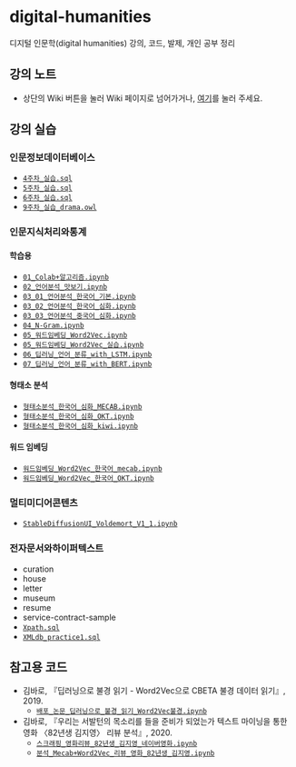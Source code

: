 # digital-humanities
디지털 인문학(digital humanities) 강의, 코드, 발제, 개인 공부 정리

## 강의 노트
- 상단의 Wiki 버튼을 눌러 Wiki 페이지로 넘어가거나, [여기](https://github.com/Esantomi/digital-humanities/wiki)를 눌러 주세요.

## 강의 실습
### 인문정보데이터베이스
- [`4주차_실습.sql`](https://github.com/Esantomi/digital-humanities/blob/main/인문정보데이터베이스/4주차_실습.sql)
- [`5주차_실습.sql`](https://github.com/Esantomi/digital-humanities/blob/main/인문정보데이터베이스/5주차_실습.sql)
- [`6주차_실습.sql`](https://github.com/Esantomi/digital-humanities/blob/main/인문정보데이터베이스/6주차_실습.sql)
- [`9주차_실습_drama.owl`](https://github.com/Esantomi/digital-humanities/blob/main/인문정보데이터베이스/9주차_실습_drama.owl)
### 인문지식처리와통계
#### 학습용
- [`01_Colab+알고리즘.ipynb`](https://github.com/Esantomi/digital-humanities/blob/main/인문지식처리와통계/01_Colab+알고리즘.ipynb)
- [`02_언어분석_맛보기.ipynb`](https://github.com/Esantomi/digital-humanities/blob/main/인문지식처리와통계/02_언어분석_맛보기.ipynb)
- [`03_01_언어분석_한국어_기본.ipynb`](https://github.com/Esantomi/digital-humanities/blob/main/인문지식처리와통계/03_01_언어분석_한국어_기본.ipynb)
- [`03_02_언어분석_한국어_심화.ipynb`](https://github.com/Esantomi/digital-humanities/blob/main/인문지식처리와통계/03_02_언어분석_한국어_심화.ipynb)
- [`03_03_언어분석_중국어_심화.ipynb`](https://github.com/Esantomi/digital-humanities/blob/main/인문지식처리와통계/03_03_언어분석_중국어_심화.ipynb)
- [`04_N-Gram.ipynb`](https://github.com/Esantomi/digital-humanities/blob/main/인문지식처리와통계/04_N-Gram.ipynb)
- [`05_워드임베딩_Word2Vec.ipynb`](https://github.com/Esantomi/digital-humanities/blob/main/인문지식처리와통계/05_워드임베딩_Word2Vec.ipynb)
- [`05_워드임베딩_Word2Vec_실습.ipynb`](https://github.com/Esantomi/digital-humanities/blob/main/인문지식처리와통계/05_워드임베딩_Word2Vec_실습.ipynb)
- [`06_딥러닝_언어_분류_with_LSTM.ipynb`](https://github.com/Esantomi/digital-humanities/blob/main/인문지식처리와통계/06_딥러닝_언어_분류_with_LSTM.ipynb)
- [`07_딥러닝_언어_분류_with_BERT.ipynb`](https://github.com/Esantomi/digital-humanities/blob/main/인문지식처리와통계/07_딥러닝_언어_분류_with_BERT.ipynb)
#### 형태소 분석
- [`형태소분석_한국어_심화_MECAB.ipynb`](https://github.com/Esantomi/digital-humanities/blob/main/인문지식처리와통계/형태소분석/형태소분석_한국어_심화_MECAB.ipynb)
- [`형태소분석_한국어_심화_OKT.ipynb`](https://github.com/Esantomi/digital-humanities/blob/main/인문지식처리와통계/형태소분석/형태소분석_한국어_심화_OKT.ipynb)
- [`형태소분석_한국어_심화_kiwi.ipynb`](https://github.com/Esantomi/digital-humanities/blob/main/인문지식처리와통계/형태소분석/형태소분석_한국어_심화_kiwi.ipynb)
#### 워드 임베딩
- [`워드임베딩_Word2Vec_한국어_mecab.ipynb`](https://github.com/Esantomi/digital-humanities/blob/main/인문지식처리와통계/워드임베딩/워드임베딩_Word2Vec_한국어_mecab.ipynb)
- [`워드임베딩_Word2Vec_한국어_OKT.ipynb`](https://github.com/Esantomi/digital-humanities/blob/main/인문지식처리와통계/워드임베딩/워드임베딩_Word2Vec_한국어_OKT.ipynb)
### 멀티미디어콘텐츠
- [`StableDiffusionUI_Voldemort_V1_1.ipynb`](https://github.com/Esantomi/digital-humanities/blob/main/멀티미디어콘텐츠/StableDiffusionUI_Voldemort_V1_1.ipynb)
### 전자문서와하이퍼텍스트
- curation
- house
- letter
- museum
- resume
- service-contract-sample
- [`Xpath.sql`](https://github.com/Esantomi/digital-humanities/blob/main/전자문서와하이퍼텍스트/Xpath.sql)
- [`XMLdb_practice1.sql`](https://github.com/Esantomi/digital-humanities/blob/main/전자문서와하이퍼텍스트/XMLdb_practice1.sql)

## 참고용 코드
- 김바로, 『딥러닝으로 불경 읽기 - Word2Vec으로 CBETA 불경 데이터 읽기』, 2019.
  - [`배포_논문_딥러닝으로_불경_읽기_Word2Vec불경.ipynb`](https://github.com/Esantomi/digital-humanities/blob/main/참고용코드/배포_논문_딥러닝으로_불경_읽기_Word2Vec불경.ipynb)
- 김바로, 『우리는 서발턴의 목소리를 들을 준비가 되었는가  텍스트 마이닝을 통한 영화 〈82년생 김지영〉 리뷰 분석』, 2020.
  - [`스크래핑_영화리뷰_82년생_김지영_네이버영화.ipynb`](https://github.com/Esantomi/digital-humanities/blob/main/참고용코드/스크래핑_영화리뷰_82년생_김지영_네이버영화.ipynb)
  - [`분석_Mecab+Word2Vec_리뷰_영화_82년생_김지영.ipynb`](https://github.com/Esantomi/digital-humanities/blob/main/참고용코드/분석_Mecab+Word2Vec_리뷰_영화_82년생_김지영.ipynb)

